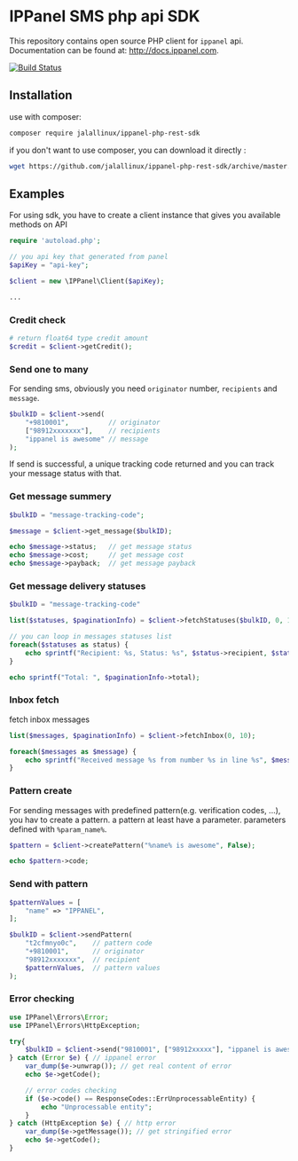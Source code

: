 # IPPanel SMS php api SDK

This repository contains open source PHP client for `ippanel` api. Documentation can be found at: <http://docs.ippanel.com>.

[![Build Status](https://travis-ci.org/ippanel/php-rest-sdk.svg?branch=master)](https://travis-ci.org/ippanel/php-rest-sdk)

## Installation

use with composer:

```bash
composer require jalallinux/ippanel-php-rest-sdk
```

if you don't want to use composer, you can download it directly :

```bash
wget https://github.com/jalallinux/ippanel-php-rest-sdk/archive/master.zip
```

## Examples

For using sdk, you have to create a client instance that gives you available methods on API

```php
require 'autoload.php';

// you api key that generated from panel
$apiKey = "api-key";

$client = new \IPPanel\Client($apiKey);

...
```

### Credit check

```php
# return float64 type credit amount
$credit = $client->getCredit();

```

### Send one to many

For sending sms, obviously you need `originator` number, `recipients` and `message`.

```php
$bulkID = $client->send(
    "+9810001",          // originator
    ["98912xxxxxxx"],    // recipients
    "ippanel is awesome" // message
);

```

If send is successful, a unique tracking code returned and you can track your message status with that.

### Get message summery

```php
$bulkID = "message-tracking-code";

$message = $client->get_message($bulkID);

echo $message->status;   // get message status
echo $message->cost;     // get message cost
echo $message->payback;  // get message payback
```

### Get message delivery statuses

```php
$bulkID = "message-tracking-code"

list($statuses, $paginationInfo) = $client->fetchStatuses($bulkID, 0, 10)

// you can loop in messages statuses list
foreach($statuses as status) {
    echo sprintf("Recipient: %s, Status: %s", $status->recipient, $status->status);
}

echo sprintf("Total: ", $paginationInfo->total);
```

### Inbox fetch

fetch inbox messages

```php
list($messages, $paginationInfo) = $client->fetchInbox(0, 10);

foreach($messages as $message) {
    echo sprintf("Received message %s from number %s in line %s", $message->message, $message->sender, $message->number);
}
```

### Pattern create

For sending messages with predefined pattern(e.g. verification codes, ...), you hav to create a pattern. a pattern at least have a parameter. parameters defined with `%param_name%`.

```php
$pattern = $client->createPattern("%name% is awesome", False);

echo $pattern->code;
```

### Send with pattern

```php
$patternValues = [
    "name" => "IPPANEL",
];

$bulkID = $client->sendPattern(
    "t2cfmnyo0c",    // pattern code
    "+9810001",      // originator
    "98912xxxxxxx",  // recipient
    $patternValues,  // pattern values
);
```

### Error checking

```php
use IPPanel\Errors\Error;
use IPPanel\Errors\HttpException;

try{
    $bulkID = $client->send("9810001", ["98912xxxxx"], "ippanel is awesome");
} catch (Error $e) { // ippanel error
    var_dump($e->unwrap()); // get real content of error
    echo $e->getCode();

    // error codes checking
    if ($e->code() == ResponseCodes::ErrUnprocessableEntity) {
        echo "Unprocessable entity";
    }
} catch (HttpException $e) { // http error
    var_dump($e->getMessage()); // get stringified error
    echo $e->getCode();
}
```
